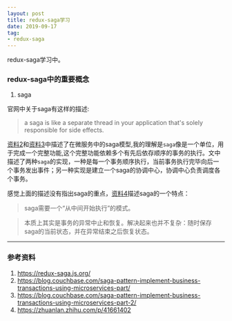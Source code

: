 ```yaml
---
layout: post
title: redux-saga学习
date: 2019-09-17
tag: 
- redux-saga
---
```


redux-saga学习中。

<!-- more -->

### redux-saga中的重要概念

1. saga

官网中关于saga有这样的描述:

> a saga is like a separate thread in your application that's solely responsible for side effects. 

[资料2](https://blog.couchbase.com/saga-pattern-implement-business-transactions-using-microservices-part/)和[资料3](https://blog.couchbase.com/saga-pattern-implement-business-transactions-using-microservices-part-2/)中描述了在微服务中的saga模型,我的理解是`saga`像是一个单位，用于完成一个完整功能,这个完整功能依赖多个有先后依存顺序的事务的执行。文中描述了两种`saga`的实现，一种是每一个事务顺序执行，当前事务执行完毕向后一个事务发出事件；另一种实现是建立一个saga的协调中心，协调中心负责调度各个事务。

感觉上面的描述没有指出saga的重点，[资料4](https://zhuanlan.zhihu.com/p/41661402)描述saga的一个特点：

>saga需要一个“从中间开始执行”的模式。

>本质上其实是事务的异常中止和恢复。解决起来也并不复杂：随时保存saga的当前状态，并在异常结束之后恢复状态。



---

### 参考资料

1. https://redux-saga.js.org/
2. https://blog.couchbase.com/saga-pattern-implement-business-transactions-using-microservices-part/
3. https://blog.couchbase.com/saga-pattern-implement-business-transactions-using-microservices-part-2/
4. https://zhuanlan.zhihu.com/p/41661402

